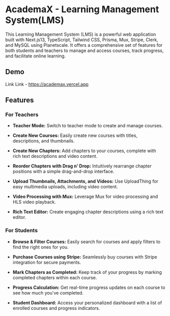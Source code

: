 
# AcademaX - Learning Management System(LMS) 

This Learning Management System (LMS) is a powerful web application built with Next.js13, TypeScript, Tailwind CSS, Prisma, Mux, Stripe, Clerk, and MySQL using Planetscale. It offers a comprehensive set of features for both students and teachers to manage and access courses, track progress, and facilitate online learning.


## Demo

Link Link - https://academax.vercel.app


## Features

### **For Teachers**
- **Teacher Mode:** Switch to teacher mode to create and manage courses.

- **Create New Courses:** Easily create new courses with titles, descriptions, and thumbnails.

- **Create New Chapters:** Add chapters to your courses, complete with rich text descriptions and video content.

- **Reorder Chapters with Drag n' Drop:** Intuitively rearrange chapter positions with a simple drag-and-drop interface.

- **Upload Thumbnails, Attachments, and Videos:** Use UploadThing for easy multimedia uploads, including video content.

- **Video Processing with Mux:** Leverage Mux for video processing and HLS video playback.

- **Rich Text Editor:** Create engaging chapter descriptions using a rich text editor.

### **For Students**
- **Browse & Filter Courses:** Easily search for courses and apply filters to find the right ones for you.

- **Purchase Courses using Stripe:** Seamlessly buy courses with Stripe integration for secure payments.

- **Mark Chapters as Completed:** Keep track of your progress by marking completed chapters within each course.

- **Progress Calculation:** Get real-time progress updates on each course to see how much you've completed.

- **Student Dashboard:** Access your personalized dashboard with a list of enrolled courses and progress indicators.




